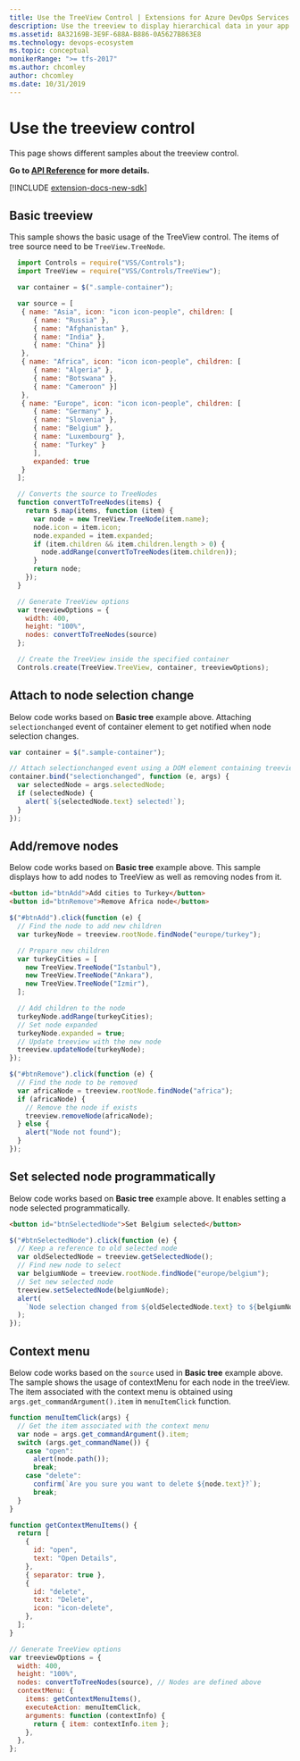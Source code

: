 ```yaml
---
title: Use the TreeView Control | Extensions for Azure DevOps Services
description: Use the treeview to display hierarchical data in your app for Azure DevOps Services.
ms.assetid: 8A32169B-3E9F-688A-B886-0A5627B863E8
ms.technology: devops-ecosystem
ms.topic: conceptual
monikerRange: ">= tfs-2017"
ms.author: chcomley
author: chcomley
ms.date: 10/31/2019
---
```


# Use the treeview control

This page shows different samples about the treeview control.

**Go to [API Reference](../../reference/client/controls/tree.md) for more details.**

[!INCLUDE [extension-docs-new-sdk](../../../includes/extension-docs-new-sdk.md)]

<a name="basic"></a>

## Basic treeview

This sample shows the basic usage of the TreeView control. The items of tree source need to be `TreeView.TreeNode`.

```javascript
  import Controls = require("VSS/Controls");
  import TreeView = require("VSS/Controls/TreeView");

  var container = $(".sample-container");

  var source = [
   { name: "Asia", icon: "icon icon-people", children: [
      { name: "Russia" },
      { name: "Afghanistan" },
      { name: "India" },
      { name: "China" }]
   },
   { name: "Africa", icon: "icon icon-people", children: [
      { name: "Algeria" },
      { name: "Botswana" },
      { name: "Cameroon" }]
   },
   { name: "Europe", icon: "icon icon-people", children: [
      { name: "Germany" },
      { name: "Slovenia" },
      { name: "Belgium" },
      { name: "Luxembourg" },
      { name: "Turkey" }
      ],
      expanded: true
   }
  ];

  // Converts the source to TreeNodes
  function convertToTreeNodes(items) {
    return $.map(items, function (item) {
      var node = new TreeView.TreeNode(item.name);
      node.icon = item.icon;
      node.expanded = item.expanded;
      if (item.children && item.children.length > 0) {
        node.addRange(convertToTreeNodes(item.children));
      }
      return node;
    });
  }

  // Generate TreeView options
  var treeviewOptions = {
    width: 400,
    height: "100%",
    nodes: convertToTreeNodes(source)
  };

  // Create the TreeView inside the specified container
  Controls.create(TreeView.TreeView, container, treeviewOptions);
```

<a name="selectionchange"></a>

## Attach to node selection change

Below code works based on **Basic tree** example above. Attaching `selectionchanged` event of container element to get notified when node selection changes.

```javascript
var container = $(".sample-container");

// Attach selectionchanged event using a DOM element containing treeview
container.bind("selectionchanged", function (e, args) {
  var selectedNode = args.selectedNode;
  if (selectedNode) {
    alert(`${selectedNode.text} selected!`);
  }
});
```

<a name="addremove"></a>

## Add/remove nodes

Below code works based on **Basic tree** example above. This sample displays how to add nodes to TreeView as well as removing nodes from it.

```html
<button id="btnAdd">Add cities to Turkey</button>
<button id="btnRemove">Remove Africa node</button>
```

```javascript
$("#btnAdd").click(function (e) {
  // Find the node to add new children
  var turkeyNode = treeview.rootNode.findNode("europe/turkey");

  // Prepare new children
  var turkeyCities = [
    new TreeView.TreeNode("Istanbul"),
    new TreeView.TreeNode("Ankara"),
    new TreeView.TreeNode("Izmir"),
  ];

  // Add children to the node
  turkeyNode.addRange(turkeyCities);
  // Set node expanded
  turkeyNode.expanded = true;
  // Update treeview with the new node
  treeview.updateNode(turkeyNode);
});

$("#btnRemove").click(function (e) {
  // Find the node to be removed
  var africaNode = treeview.rootNode.findNode("africa");
  if (africaNode) {
    // Remove the node if exists
    treeview.removeNode(africaNode);
  } else {
    alert("Node not found");
  }
});
```

<a name="setselectednode"></a>

## Set selected node programmatically

Below code works based on **Basic tree** example above. It enables setting a node selected programmatically.

```html
<button id="btnSelectedNode">Set Belgium selected</button>
```

```javascript
$("#btnSelectedNode").click(function (e) {
  // Keep a reference to old selected node
  var oldSelectedNode = treeview.getSelectedNode();
  // Find new node to select
  var belgiumNode = treeview.rootNode.findNode("europe/belgium");
  // Set new selected node
  treeview.setSelectedNode(belgiumNode);
  alert(
    `Node selection changed from ${oldSelectedNode.text} to ${belgiumNode.text}`
  );
});
```

<a name="contextmenu"></a>

## Context menu

Below code works based on the `source` used in **Basic tree** example above. The sample shows the usage of contextMenu for each node in the treeView. The item associated with the context menu is obtained using `args.get_commandArgument().item` in `menuItemClick` function.

```javascript
function menuItemClick(args) {
  // Get the item associated with the context menu
  var node = args.get_commandArgument().item;
  switch (args.get_commandName()) {
    case "open":
      alert(node.path());
      break;
    case "delete":
      confirm(`Are you sure you want to delete ${node.text}?`);
      break;
  }
}

function getContextMenuItems() {
  return [
    {
      id: "open",
      text: "Open Details",
    },
    { separator: true },
    {
      id: "delete",
      text: "Delete",
      icon: "icon-delete",
    },
  ];
}

// Generate TreeView options
var treeviewOptions = {
  width: 400,
  height: "100%",
  nodes: convertToTreeNodes(source), // Nodes are defined above
  contextMenu: {
    items: getContextMenuItems(),
    executeAction: menuItemClick,
    arguments: function (contextInfo) {
      return { item: contextInfo.item };
    },
  },
};
```
